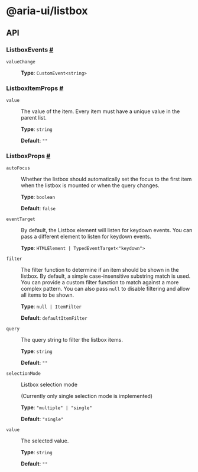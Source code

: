 # @aria-ui/listbox

## API

### ListboxEvents <a id="listbox-events" href="#listbox-events">#</a>

<dl>

<dt>

`valueChange`

</dt>

<dd>

**Type**: `CustomEvent<string>`

</dd>

</dl>

### ListboxItemProps <a id="listbox-item-props" href="#listbox-item-props">#</a>

<dl>

<dt>

`value`

</dt>

<dd>

The value of the item. Every item must have a unique value in the parent list.

**Type**: `string`

**Default**: `""`

</dd>

</dl>

### ListboxProps <a id="listbox-props" href="#listbox-props">#</a>

<dl>

<dt>

`autoFocus`

</dt>

<dd>

Whether the listbox should automatically set the focus to the first item when the listbox is mounted or when the query changes.

**Type**: `boolean`

**Default**: `false`

</dd>

<dt>

`eventTarget`

</dt>

<dd>

By default, the Listbox element will listen for keydown events. You can pass a different element to listen for keydown events.

**Type**: `HTMLElement | TypedEventTarget<"keydown">`

</dd>

<dt>

`filter`

</dt>

<dd>

The filter function to determine if an item should be shown in the listbox. By default, a simple case-insensitive substring match is used. You can provide a custom filter function to match against a more complex pattern. You can also pass `null` to disable filtering and allow all items to be shown.

**Type**: `null | ItemFilter`

**Default**: `defaultItemFilter`

</dd>

<dt>

`query`

</dt>

<dd>

The query string to filter the listbox items.

**Type**: `string`

**Default**: `""`

</dd>

<dt>

`selectionMode`

</dt>

<dd>

Listbox selection mode

(Currently only single selection mode is implemented)

**Type**: `"multiple" | "single"`

**Default**: `"single"`

</dd>

<dt>

`value`

</dt>

<dd>

The selected value.

**Type**: `string`

**Default**: `""`

</dd>

</dl>
